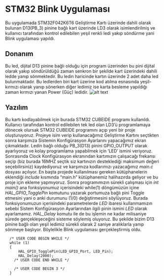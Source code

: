 # STM32 Blink Uygulaması
Bu uygulamada STM32F042K6T6 Geliştirme Kartı üzerinde dahili olarak bulunan D13(PB_3) pinine bağlı kart üzerinde LD3 olarak isimlendirilmiş ve kullanıcı tarafından kontrol edilebilen yeşil renkli ledi yakıp söndürme yani Blink uygulaması yapıldı. 
## Donanım
Bu led, dijital D13 pinine bağlı olduğu için program üzerinden bu pini dijital olarak yakıp söndürüldüğü zaman senkron bir şekilde kart üzerindeki dahili ledde yanıp sönmektedir. Bu ledin haricinde kartın üzerinde 2 adet daha led bulunmaktadır. Bu ledlerden biri kart üzerine kod atılma esnasında yeşil-kırmızı olarak yanıp sönerken diğer ledimiz ise karta besleme yapıldığı zaman kırmızı yanan Power (Güç) ledidir.
![alt text]([file:///C:/Users/kurtr/OneDrive/Masaüstü/nucleo_f042k6Pinout.jpeg](https://github.com/RuchanKURT/STM32-Blink-Uygulamasi/blob/main/nucleo_f042k6Pinout.jpeg))
## Yazılım
Bu kartı kodlayabilmek için burada STM32 CUBEIDE programı kullanıldı. Kullanıcı tarafından kontrol edilebilen tek led olan LD3’ü programlamaya dönecek olursak STM32 CUBEIDE programını açıp yeni bir proje oluşturuyoruz. Projeye isim verip kullanacağımız Geliştirme Kartını seçtikten sonra karşımıza Sistemin Konfigürasyon Ayarlarını yapacağımız ekran çıkmaktadır. Ledin bağlı olduğu PB_3(D13) pinini GPIO_OUTPUT olarak ayarlıyoruz ve kolay programlama yapabilmek için ‘LED’ ismini veriyoruz. Sonrasında Clock Konfigürasyon ekranından kartımızın çalışacağı frekansı seçip (biz burada 16MHZ seçtik siz kartınızın desteklediği maksimum değeri seçebilirsiniz) kaydediyoruz ve karşımıza kodlarımızı yazacağımız *main.c* dosyası açılıyor. En başta projede kullanılması gereken kütüphanelerin eklendiği *include* kısmında “main.h” kütüphanemiz halihazırda geliyor ve bu proje için ekleme yapmıyoruz. Sonra programımızın sürekli çalışması için *int main()* ana fonksiyonumuz içerisindeki while(1) döngümüzün içine *HAL_GPIO_TogglePin* komutunu yazarak portumuza bağlı pini Toggle etmesini yani o anki durumunu (1/0) değiştirmesini söylüyoruz. Burada fonksiyonumuzun içerisindeki parametrelerde *LED* ibaresi kullanmamızın sebebi Sistem Konfigürasyon Ayarlarından ilgili pinin ismini *LED* olarak ayarlamamız. *HAL_Delay* komutu ile de bu işlemin ne kadar milisaniye sürede gerçekleşeceğini sisteme söylemiş oluyoruz. Bu şekilde bizim D13 pinine bağlı olan yeşil ledimiz sürekli olarak 2 saniye aralıklarla yanıp sönmeye başlıyor. Böylelikle Blink uygulaması gerçekleştirmiş oldu.
```
  /* USER CODE BEGIN WHILE */
  while (1)
  {
	  HAL_GPIO_TogglePin(LED_GPIO_Port, LED_Pin);
	  HAL_Delay(2000);
    /* USER CODE END WHILE */

    /* USER CODE BEGIN 3 */
  }
  ```
